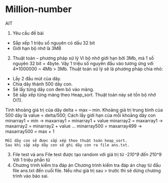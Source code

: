 # Million-number
AIT

1.	Yêu cầu đề bài
-	Sắp xếp 1 triệu số nguyên có dấu 32 bit
-	Giới hạn bộ nhớ là 3MB
2.	Thuật toán – phương pháp xử lý
Vì bộ nhớ giới hạn bởi 3Mb, mà 1 số nguyên 32 bit = 4byte. Vậy 1 triệu số nguyên đầu vào tương ứng với 4*1000000 ~ 4Mb > 3Mb.
Thuật toán xử lý sẽ là phương pháp chia nhỏ:
-	Lấy 2 đầu mút của dãy.
-	Chia dãy thành 500 dãy con.
-	Sẽ lấy từng dãy con đem bỏ vào mảng.
-	Sẽ sắp xếp từng mảng theo Heap_sort. Thuật toán này sẽ tốn bộ nhớ O(1).

Tính khoảng giá trị của dãy delta = max – min.
Khoảng giá trị trung bình của 500 dãy là value = delta/500;
Cách lấy giới hạn của mỗi khoảng dãy con
	minarray1 = min  -> maxarray1 = minarray1 + value
minarray2 = maxarray1  -> maxarray2 = minarray2 + value
…
minarray500 = maxarray499 -> maxarray500 = max + 1

	Mỗi dãy con sẽ được sắp xếp theo thuật toán heap_sort.
	Sau khi sắp xêp dãy con sẽ ghi dãy con ra file ans.txt.
3.	File test và ans
File test được tạo random với giá trị từ -2*10^9 đến 2*10^9
Với 1 triệu phần tử
4.	Chương trình kiểm tra đáp án
Chương trình kiểm tra đáp án chạy từ đầu file ans.txt đến cuối file.
Nếu như giá trị sau > trước thì sẽ dừng chương trình vào báo sai.
